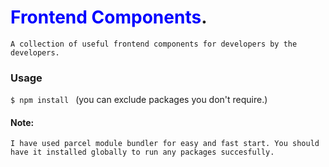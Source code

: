 # <span style="color:blue"> Frontend Components</span>.

    A collection of useful frontend components for developers by the developers.

 
 ### Usage

```$ npm install ```
    (you can exclude packages you don't require.)


 #### Note:
    I have used parcel module bundler for easy and fast start. You should have it installed globally to run any packages succesfully. 
